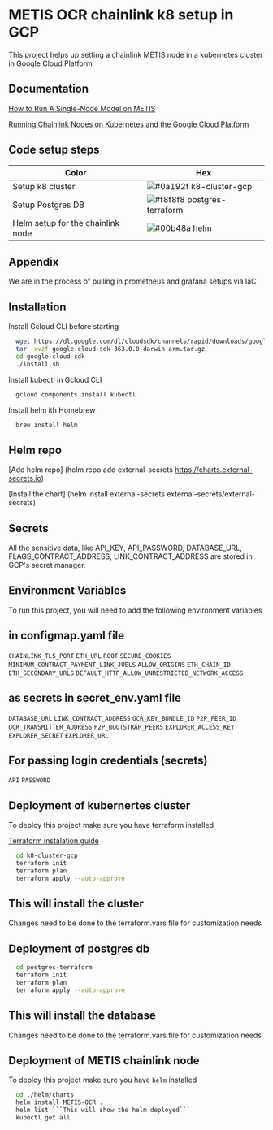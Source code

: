 
# METIS OCR chainlink k8 setup in GCP

This project helps up setting a chainlink METIS node in a kubernetes cluster in Google Cloud Platform


## Documentation

[How to Run A Single-Node Model on METIS ](http://www.metis-platform.net/metis-platform/EN/Research/SingleNodeModel/_node.html)

[Running Chainlink Nodes on Kubernetes and the Google Cloud Platform](https://medium.com/secure-data-links/running-chainlink-nodes-on-kubernetes-and-the-google-cloud-platform-1fab922b3a1a)

## Code setup steps

| Color             | Hex                                                                |
| ----------------- | ------------------------------------------------------------------ |
| Setup k8 cluster | ![#0a192f](https://via.placeholder.com/10/0a192f?text=+) k8-cluster-gcp |
| Setup Postgres DB | ![#f8f8f8](https://via.placeholder.com/10/f8f8f8?text=+) postgres-terraform |
| Helm setup for the chainlink node | ![#00b48a](https://via.placeholder.com/10/00b48a?text=+) helm |


## Appendix

We are in the process of pulling in prometheus and grafana setups via IaC


## Installation

Install Gcloud CLI before starting

```bash
  wget https://dl.google.com/dl/cloudsdk/channels/rapid/downloads/google-cloud-sdk-363.0.0-darwin-arm.tar.gz
  tar -xvzf google-cloud-sdk-363.0.0-darwin-arm.tar.gz
  cd google-cloud-sdk
  ./install.sh
```

Install kubectl in Gcloud CLI

```bash
  gcloud components install kubectl
```

Install helm ith Homebrew

```bash
  brew install helm
```

## Helm repo 

[Add helm repo] (helm repo add external-secrets https://charts.external-secrets.io)

[Install the chart] (helm install external-secrets external-secrets/external-secrets)

## Secrets

All the sensitive data, like API_KEY, API_PASSWORD, DATABASE_URL, FLAGS_CONTRACT_ADDRESS, LINK_CONTRACT_ADDRESS are stored in GCP's secret manager.


## Environment Variables

To run this project, you will need to add the following environment variables

## in configmap.yaml file

`CHAINLINK_TLS_PORT`
`ETH_URL`
`ROOT`
`SECURE_COOKIES`
`MINIMUM_CONTRACT_PAYMENT_LINK_JUELS`
`ALLOW_ORIGINS`
`ETH_CHAIN_ID`
`ETH_SECONDARY_URLS`
`DEFAULT_HTTP_ALLOW_UNRESTRICTED_NETWORK_ACCESS`

## as secrets in secret_env.yaml file

`DATABASE_URL`
`LINK_CONTRACT_ADDRESS`
`OCR_KEY_BUNDLE_ID`
`P2P_PEER_ID`
`OCR_TRANSMITTER_ADDRESS`
`P2P_BOOTSTRAP_PEERS`
`EXPLORER_ACCESS_KEY`
`EXPLORER_SECRET`
`EXPLORER_URL`


## For passing login credentials (secrets)
  `API`
  `PASSWORD`

## Deployment of kubernertes cluster

To deploy this project make sure you have terraform installed 

[Terraform instalation guide ](https://learn.hashicorp.com/tutorials/terraform/install-cli)


```bash
  cd k8-cluster-gcp
  terraform init
  terraform plan
  terraform apply --auto-approve
```

This will install the cluster
---
Changes need to be done to the terraform.vars file for customization needs

## Deployment of postgres db

```bash
  cd postgres-terraform
  terraform init
  terraform plan
  terraform apply --auto-approve
```

This will install the database
---
Changes need to be done to the terraform.vars file for customization needs

## Deployment of METIS chainlink node

To deploy this project make sure you have ```helm``` installed 

```bash
  cd ./helm/charts
  helm install METIS-OCR .
  helm list ```This will show the helm deployed```
  kubectl get all
```
